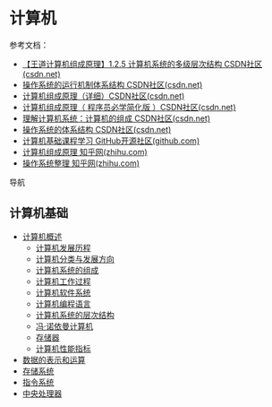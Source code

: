 # 计算机

参考文档：

- [【王道计算机组成原理】1.2.5 计算机系统的多级层次结构 CSDN社区(csdn.net)](https://blog.csdn.net/qq_29678157/article/details/128592318)
- [操作系统的运行机制体系结构 CSDN社区(csdn.net)](https://blog.csdn.net/qq_45495899/article/details/109818864)
- [计算机组成原理（详细）CSDN社区(csdn.net)](https://blog.csdn.net/weixin_42303403/article/details/129932204)
- [计算机组成原理（ 程序员必学简化版 ）CSDN社区(csdn.net)](https://blog.csdn.net/weixin_48720080/article/details/124962455)
- [理解计算机系统：计算机的组成 CSDN社区(csdn.net)](https://zhuanlan.zhihu.com/p/74740342)
- [操作系统的体系结构 CSDN社区(csdn.net)](https://blog.csdn.net/2301_76197086/article/details/132976687)
- [计算机基础课程学习 GitHub开源社区(github.com)](https://github.com/LamberttLiu/CS-Basic-SelfLearning/tree/main)
- [计算机组成原理 知乎网(zhihu.com)](https://zhuanlan.zhihu.com/p/554546968)
- [操作系统整理 知乎网(zhihu.com)](https://zhuanlan.zhihu.com/p/557894163)

导航

## 计算机基础

- [计算机概述](000_概述/000-导读.md)
  - [计算机发展历程](000_概述/010_计算机发展历程/000-导读.md)
  - [计算机分类与发展方向](000_概述/020_计算机的分类与发展方向/000-导读.md)
  - [计算机系统的组成](000_概述/030_计算机系统的组成/000-导读.md)
  - [计算机工作过程](000_概述/040_计算机工作过程/000-导读.md)
  - [计算机软件系统](000_概述/050_计算机软件系统/000-导读.md)
  - [计算机编程语言](000_概述/060_计算机编程语言/000-导读.md)
  - [计算机系统的层次结构](000_概述/070_计算机系统的层次结构/000-导读.md)
  - [冯·诺依曼计算机](000_概述/080_冯诺依曼计算机/000-导读.md)
  - [存储器](000_概述/090_存储器/000-导读.md)
  - [计算机性能指标](000_概述/100_计算机性能指标/000-导读.md)
- [数据的表示和运算](050_数据的表示和运算/000-导读.md)
- [存储系统](100_存储系统/000-导读.md)
- [指令系统](150_指令系统/000-导读.md)
- [中央处理器]()

